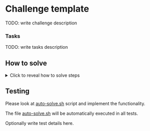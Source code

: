 # Challenge template

TODO: write challenge description

### Tasks

TODO: write tasks description

## How to solve
<details>
  <summary>Click to reveal how to solve steps</summary>

TODO: write all necessary steps to solve the challenge

</details>

## Testing

Please look at [auto-solve.sh](./auto-solve.sh) script and implement the functionality. 

The file [auto-solve.sh](./auto-solve.sh) will be automatically executed in all tests. 

Optionally write test details here.

</details>